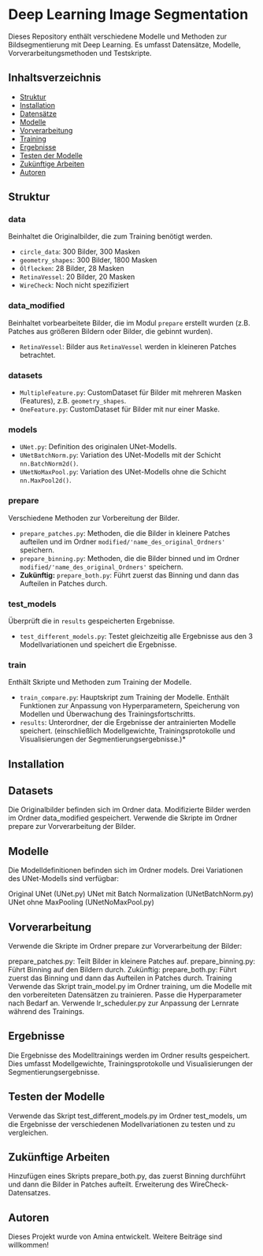 # Deep Learning Image Segmentation

Dieses Repository enthält verschiedene Modelle und Methoden zur Bildsegmentierung mit Deep Learning. Es umfasst Datensätze, Modelle, Vorverarbeitungsmethoden und Testskripte.

## Inhaltsverzeichnis
- [Struktur](#struktur)
- [Installation](#installation)
- [Datensätze](#datensätze)
- [Modelle](#modelle)
- [Vorverarbeitung](#vorverarbeitung)
- [Training](#training)
- [Ergebnisse](#ergebnisse)
- [Testen der Modelle](#testen-der-modelle)
- [Zukünftige Arbeiten](#zukünftige-arbeiten)
- [Autoren](#autoren)

## Struktur

### data
Beinhaltet die Originalbilder, die zum Training benötigt werden.
- `circle_data`: 300 Bilder, 300 Masken
- `geometry_shapes`: 300 Bilder, 1800 Masken
- `Ölflecken`: 28 Bilder, 28 Masken
- `RetinaVessel`: 20 Bilder, 20 Masken
- `WireCheck`: Noch nicht spezifiziert

### data_modified
Beinhaltet vorbearbeitete Bilder, die im Modul `prepare` erstellt wurden (z.B. Patches aus größeren Bildern oder Bilder, die gebinnt wurden).
- `RetinaVessel`: Bilder aus `RetinaVessel` werden in kleineren Patches betrachtet.

### datasets
- `MultipleFeature.py`: CustomDataset für Bilder mit mehreren Masken (Features), z.B. `geometry_shapes`.
- `OneFeature.py`: CustomDataset für Bilder mit nur einer Maske.

### models
- `UNet.py`: Definition des originalen UNet-Modells.
- `UNetBatchNorm.py`: Variation des UNet-Modells mit der Schicht `nn.BatchNorm2d()`.
- `UNetNoMaxPool.py`: Variation des UNet-Modells ohne die Schicht `nn.MaxPool2d()`.

### prepare
Verschiedene Methoden zur Vorbereitung der Bilder.
- `prepare_patches.py`: Methoden, die die Bilder in kleinere Patches aufteilen und im Ordner `modified/'name_des_original_Ordners'` speichern.
- `prepare_binning.py`: Methoden, die die Bilder binned und im Ordner `modified/'name_des_original_Ordners'` speichern.
- **Zukünftig:** `prepare_both.py`: Führt zuerst das Binning und dann das Aufteilen in Patches durch.


### test_models
Überprüft die in `results` gespeicherten Ergebnisse.
- `test_different_models.py`: Testet gleichzeitig alle Ergebnisse aus den 3 Modellvariationen und speichert die Ergebnisse.

### train
Enthält Skripte und Methoden zum Training der Modelle.
- `train_compare.py`: Hauptskript zum Training der Modelle. Enthält Funktionen zur Anpassung von Hyperparametern, Speicherung von Modellen und Überwachung des Trainingsfortschritts.
- `results`: Unterordner, der die Ergebnisse der antrainierten Modelle speichert. (einschließlich Modellgewichte, Trainingsprotokolle und Visualisierungen der Segmentierungsergebnisse.)*

## Installation

## Datasets
Die Originalbilder befinden sich im Ordner data. Modifizierte Bilder werden im Ordner data_modified gespeichert. Verwende die Skripte im Ordner prepare zur Vorverarbeitung der Bilder.

## Modelle
Die Modelldefinitionen befinden sich im Ordner models. Drei Variationen des UNet-Modells sind verfügbar:

Original UNet (UNet.py)
UNet mit Batch Normalization (UNetBatchNorm.py)
UNet ohne MaxPooling (UNetNoMaxPool.py)

## Vorverarbeitung
Verwende die Skripte im Ordner prepare zur Vorverarbeitung der Bilder:

prepare_patches.py: Teilt Bilder in kleinere Patches auf.
prepare_binning.py: Führt Binning auf den Bildern durch.
Zukünftig: prepare_both.py: Führt zuerst das Binning und dann das Aufteilen in Patches durch.
Training
Verwende das Skript train_model.py im Ordner training, um die Modelle mit den vorbereiteten Datensätzen zu trainieren. Passe die Hyperparameter nach Bedarf an. Verwende lr_scheduler.py zur Anpassung der Lernrate während des Trainings.

## Ergebnisse
Die Ergebnisse des Modelltrainings werden im Ordner results gespeichert. Dies umfasst Modellgewichte, Trainingsprotokolle und Visualisierungen der Segmentierungsergebnisse.

## Testen der Modelle
Verwende das Skript test_different_models.py im Ordner test_models, um die Ergebnisse der verschiedenen Modellvariationen zu testen und zu vergleichen.

## Zukünftige Arbeiten
Hinzufügen eines Skripts prepare_both.py, das zuerst Binning durchführt und dann die Bilder in Patches aufteilt.
Erweiterung des WireCheck-Datensatzes.
## Autoren
Dieses Projekt wurde von Amina entwickelt. Weitere Beiträge sind willkommen!
